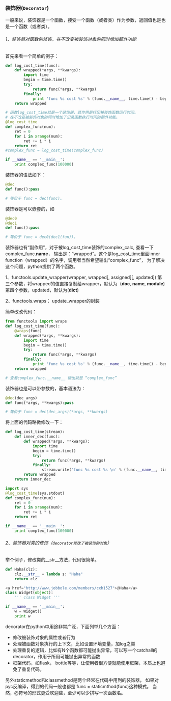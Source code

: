 ### 装饰器(```Decorator```)

一般来说，装饰器是一个函数，接受一个函数（或者类）作为参数，返回值也是也是一个函数（或者类）。

###### 1、装饰器对函数的修饰，在不改变被装饰对象的同时增加额外功能
首先来看一个简单的例子：
```python
def log_cost_time(func):
    def wrapped(*args, **kwargs):
        import time
        begin = time.time()
        try:
            return func(*args, **kwargs)
        finally:
            print 'func %s cost %s' % (func.__name__, time.time() - begin)
    return wrapped

# 函数log_cost_time就是一个装饰器，其作用是打印被装饰函数运行时间。
# 在不改变被装饰对象的同时增加了记录函数执行时间的额外功能。
@log_cost_time
def complex_func(num):
    ret = 0
    for i in xrange(num):
        ret += i * i
    return ret
#complex_func = log_cost_time(complex_func)

if __name__ == '__main__':
    print complex_func(100000)
```

装饰器的语法如下：
```python
@dec
def func():pass

# 等价于 func = dec(func)。
```

装饰器是可以嵌套的，如
```python
@dec0
@dec1
def func():pass

# 等价于 func = dec0(dec1(fun))。
```

装饰器也有“副作用”，对于被log_cost_time装饰的complex_calc, 查看一下complex_func.__name__，
输出是：“wrapped”。这个是log_cost_time里面inner function（wrapped）的名字，调用者当然希望输出“complex_func”，
为了解决这个问题，python提供了两个函数。

1、functools.update_wrapper(wrapper, wrapped[, assigned][, updated])
第三个参数，将wrapped的值直接复制给wrapper，默认为（__doc__, __name__, __module__)
第四个参数，updated，默认为(__dict__)

2、functools.wraps： update_wrapper的封装

简单改改代码：
```python
from functools import wraps
def log_cost_time(func):
    @wraps(func)
    def wrapped(*args, **kwargs):
        import time
        begin = time.time()
        try:
            return func(*args, **kwargs)
        finally:
            print 'func %s cost %s' % (func.__name__, time.time() - begin)
    return wrapped

# 查看complex_func.__name__ 输出就是 “complex_func”
```

装饰器也是可以带参数的，基本语法为：
```python
@dec(dec_args)
def func(*args, **kwargs):pass

# 等价于 func = dec(dec_args)(*args, **kwargs)
```

将上面的代码略微修改一下：
```python
def log_cost_time(stream):
    def inner_dec(func):
        def wrapped(*args, **kwargs):
            import time
            begin = time.time()
            try:
                return func(*args, **kwargs)
            finally:
                stream.write('func %s cost %s \n' % (func.__name__, time.time() - begin))
        return wrapped
    return inner_dec

import sys
@log_cost_time(sys.stdout)
def complex_func(num):
    ret = 0
    for i in xrange(num):
        ret += i * i
    return ret

if __name__ == '__main__':
    print complex_func(100000)
```

###### 2、装饰器对类的修饰（```decorator修改了被装饰的对象```）
举个例子，修改类的__str__方法，代码很简单。
```python
def Haha(clz):
    clz.__str__ = lambda s: "Haha"
    return clz

<a href="http://www.jobbole.com/members/cxh1527">@Haha</a>
class Widget(object):
    ''' class Widget '''

if __name__ == '__main__':
    w = Widget()
    print w
```

decorator在python中用途非常广泛，下面列举几个方面：
- 修改被装饰对象的属性或者行为
- 处理被函数对象执行的上下文，比如设置环境变量，加log之类
- 处理重复的逻辑，比如有N个函数都可能抛出异常，可以写一个catchall的decorator，作用于所用可能抛出异常的函数
- 框架代码，如flask， bottle等等，让使用者很方便就能使用框架，本质上也避免了重复代码。


另外staticmethod和classmethod是两个经常在代码中用到的装饰器，
如果对pyc反编译，得到的代码一般也都是 func = staticmthod(func)这种模式。
当然，@符号的形式更受欢迎些，至少可以少拼写一次函数名。


